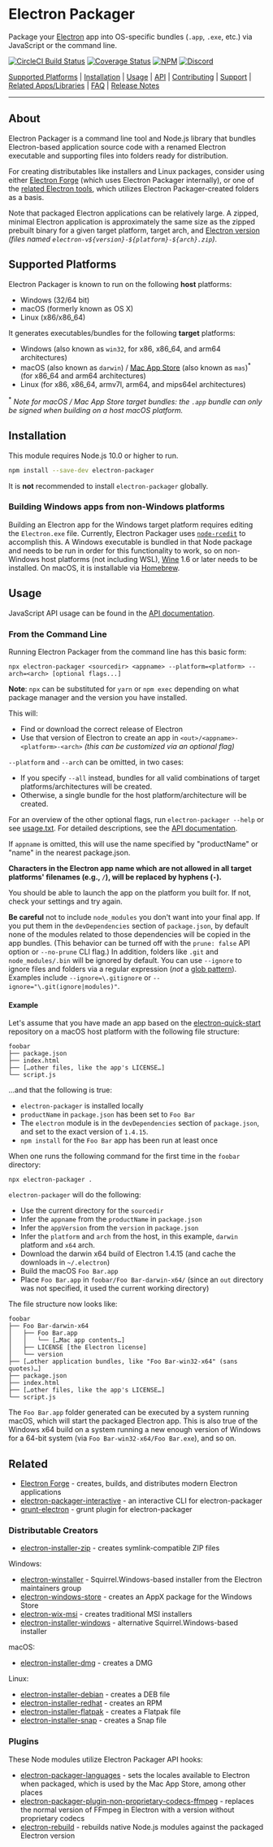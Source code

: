 # Electron Packager

Package your [Electron](https://electronjs.org) app into OS-specific bundles (`.app`, `.exe`, etc.) via JavaScript or the command line.

[![CircleCI Build Status](https://circleci.com/gh/electron/electron-packager/tree/main.svg?style=svg)](https://circleci.com/gh/electron/electron-packager/tree/main)
[![Coverage Status](https://codecov.io/gh/electron/electron-packager/branch/main/graph/badge.svg)](https://codecov.io/gh/electron/electron-packager)
[![NPM](https://badgen.net/npm/v/electron-packager)](https://npm.im/electron-packager)
[![Discord](https://img.shields.io/discord/745037351163527189?color=blueviolet&logo=discord)](https://discord.com/invite/APGC3k5yaH)

[Supported Platforms](#supported-platforms) |
[Installation](#installation) |
[Usage](#usage) |
[API](https://electron.github.io/electron-packager/main/) |
[Contributing](https://github.com/electron/electron-packager/blob/main/CONTRIBUTING.md) |
[Support](https://github.com/electron/electron-packager/blob/main/SUPPORT.md) |
[Related Apps/Libraries](#related) |
[FAQ](https://github.com/electron/electron-packager/blob/main/docs/faq.md) |
[Release Notes](https://github.com/electron/electron-packager/blob/main/NEWS.md)

----

## About

Electron Packager is a command line tool and Node.js library that bundles Electron-based application
source code with a renamed Electron executable and supporting files into folders ready for distribution.

For creating distributables like installers and Linux packages, consider using either [Electron
Forge](https://github.com/electron-userland/electron-forge) (which uses Electron Packager
internally), or one of the [related Electron tools](#distributable-creators), which utilizes
Electron Packager-created folders as a basis.

Note that packaged Electron applications can be relatively large. A zipped, minimal Electron
application is approximately the same size as the zipped prebuilt binary for a given target
platform, target arch, and [Electron version](https://github.com/electron/electron/releases)
_(files named `electron-v${version}-${platform}-${arch}.zip`)_.

## Supported Platforms

Electron Packager is known to run on the following **host** platforms:

* Windows (32/64 bit)
* macOS (formerly known as OS X)
* Linux (x86/x86_64)

It generates executables/bundles for the following **target** platforms:

* Windows (also known as `win32`, for x86, x86_64, and arm64 architectures)
* macOS (also known as `darwin`) / [Mac App Store](https://electronjs.org/docs/tutorial/mac-app-store-submission-guide/) (also known as `mas`)<sup>*</sup> (for x86_64 and arm64 architectures)
* Linux (for x86, x86_64, armv7l, arm64, and mips64el architectures)

<sup>*</sup> *Note for macOS / Mac App Store target bundles: the `.app` bundle can only be signed when building on a host macOS platform.*

## Installation

This module requires Node.js 10.0 or higher to run.

```sh
npm install --save-dev electron-packager
```

It is **not** recommended to install `electron-packager` globally.

### Building Windows apps from non-Windows platforms

Building an Electron app for the Windows target platform requires editing the `Electron.exe` file.
Currently, Electron Packager uses [`node-rcedit`](https://github.com/atom/node-rcedit) to accomplish
this. A Windows executable is bundled in that Node package and needs to be run in order for this
functionality to work, so on non-Windows host platforms (not including WSL),
[Wine](https://www.winehq.org/) 1.6 or later needs to be installed. On macOS, it is installable
via [Homebrew](http://brew.sh/).

## Usage

JavaScript API usage can be found in the [API documentation](https://electron.github.io/electron-packager/main/modules/electronpackager.html).

### From the Command Line

Running Electron Packager from the command line has this basic form:

```
npx electron-packager <sourcedir> <appname> --platform=<platform> --arch=<arch> [optional flags...]
```

**Note**: `npx` can be substituted for `yarn` or `npm exec` depending on what package manager and
the version you have installed.

This will:

- Find or download the correct release of Electron
- Use that version of Electron to create an app in `<out>/<appname>-<platform>-<arch>` *(this can be customized via an optional flag)*

`--platform` and `--arch` can be omitted, in two cases:

* If you specify `--all` instead, bundles for all valid combinations of target
  platforms/architectures will be created.
* Otherwise, a single bundle for the host platform/architecture will be created.

For an overview of the other optional flags, run `electron-packager --help` or see
[usage.txt](https://github.com/electron/electron-packager/blob/main/usage.txt). For
detailed descriptions, see the [API documentation](https://electron.github.io/electron-packager/main/modules/electronpackager.html).

If `appname` is omitted, this will use the name specified by "productName" or "name" in the nearest package.json.

**Characters in the Electron app name which are not allowed in all target platforms' filenames
(e.g., `/`), will be replaced by hyphens (`-`).**

You should be able to launch the app on the platform you built for. If not, check your settings and try again.

**Be careful** not to include `node_modules` you don't want into your final app. If you put them in
the `devDependencies` section of `package.json`, by default none of the modules related to those
dependencies will be copied in the app bundles. (This behavior can be turned off with the
`prune: false` API option or `--no-prune` CLI flag.) In addition, folders like `.git` and
`node_modules/.bin` will be ignored by default. You can use `--ignore` to ignore files and folders
via a regular expression (*not* a [glob pattern](https://en.wikipedia.org/wiki/Glob_%28programming%29)).
Examples include `--ignore=\.gitignore` or `--ignore="\.git(ignore|modules)"`.

#### Example

Let's assume that you have made an app based on the [electron-quick-start](https://github.com/electron/electron-quick-start) repository on a macOS host platform with the following file structure:

```
foobar
├── package.json
├── index.html
├── […other files, like the app's LICENSE…]
└── script.js
```

…and that the following is true:

* `electron-packager` is installed locally
* `productName` in `package.json` has been set to `Foo Bar`
* The `electron` module is in the `devDependencies` section of `package.json`, and set to the exact version of `1.4.15`.
* `npm install` for the `Foo Bar` app has been run at least once

When one runs the following command for the first time in the `foobar` directory:

```
npx electron-packager .
```

`electron-packager` will do the following:

* Use the current directory for the `sourcedir`
* Infer the `appname` from the `productName` in `package.json`
* Infer the `appVersion` from the `version` in `package.json`
* Infer the `platform` and `arch` from the host, in this example, `darwin` platform and `x64` arch.
* Download the darwin x64 build of Electron 1.4.15 (and cache the downloads in `~/.electron`)
* Build the macOS `Foo Bar.app`
* Place `Foo Bar.app` in `foobar/Foo Bar-darwin-x64/` (since an `out` directory was not specified, it used the current working directory)

The file structure now looks like:

```
foobar
├── Foo Bar-darwin-x64
│   ├── Foo Bar.app
│   │   └── […Mac app contents…]
│   ├── LICENSE [the Electron license]
│   └── version
├── […other application bundles, like "Foo Bar-win32-x64" (sans quotes)…]
├── package.json
├── index.html
├── […other files, like the app's LICENSE…]
└── script.js
```

The `Foo Bar.app` folder generated can be executed by a system running macOS, which will start the packaged Electron app. This is also true of the Windows x64 build on a system running a new enough version of Windows for a 64-bit system (via `Foo Bar-win32-x64/Foo Bar.exe`), and so on.

## Related

- [Electron Forge](https://github.com/electron-userland/electron-forge) - creates, builds, and distributes modern Electron applications
- [electron-packager-interactive](https://github.com/Urucas/electron-packager-interactive) - an interactive CLI for electron-packager
- [grunt-electron](https://github.com/sindresorhus/grunt-electron) - grunt plugin for electron-packager

### Distributable Creators

* [electron-installer-zip](https://github.com/electron-userland/electron-installer-zip) - creates symlink-compatible ZIP files

Windows:

* [electron-winstaller](https://github.com/electron/windows-installer) - Squirrel.Windows-based installer from the Electron maintainers group
* [electron-windows-store](https://github.com/felixrieseberg/electron-windows-store) - creates an AppX package for the Windows Store
* [electron-wix-msi](https://github.com/felixrieseberg/electron-wix-msi) - creates traditional MSI installers
* [electron-installer-windows](https://github.com/electron-userland/electron-installer-windows) - alternative Squirrel.Windows-based installer

macOS:

* [electron-installer-dmg](https://github.com/electron-userland/electron-installer-dmg) - creates a DMG

Linux:

* [electron-installer-debian](https://github.com/electron-userland/electron-installer-debian) - creates a DEB file
* [electron-installer-redhat](https://github.com/electron-userland/electron-installer-redhat) - creates an RPM
* [electron-installer-flatpak](https://github.com/endlessm/electron-installer-flatpak) - creates a Flatpak file
* [electron-installer-snap](https://github.com/electron-userland/electron-installer-snap) - creates a Snap file

### Plugins

These Node modules utilize Electron Packager API hooks:

- [electron-packager-languages](https://npm.im/electron-packager-languages) - sets the locales
  available to Electron when packaged, which is used by the Mac App Store, among other places
- [electron-packager-plugin-non-proprietary-codecs-ffmpeg](https://www.npmjs.com/package/electron-packager-plugin-non-proprietary-codecs-ffmpeg) - replaces the normal version of FFmpeg in Electron with a version without proprietary codecs
- [electron-rebuild](https://github.com/electron/electron-rebuild) - rebuilds native Node.js modules
  against the packaged Electron version
